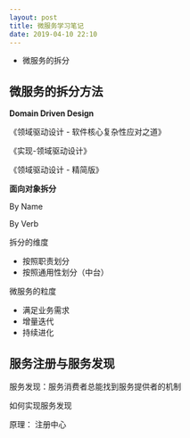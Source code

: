 ```yaml
---
layout: post
title: 微服务学习笔记
date: 2019-04-10 22:10
---
```


- 微服务的拆分


## 微服务的拆分方法

**Domain Driven Design**

《领域驱动设计 - 软件核心复杂性应对之道》

《实现-领域驱动设计》

《领域驱动设计 - 精简版》

**面向对象拆分**

By Name

By Verb


拆分的维度
- 按照职责划分
- 按照通用性划分（中台）

微服务的粒度
- 满足业务需求
- 增量迭代
- 持续进化



## 服务注册与服务发现

服务发现：服务消费者总能找到服务提供者的机制

如何实现服务发现

原理： 注册中心



